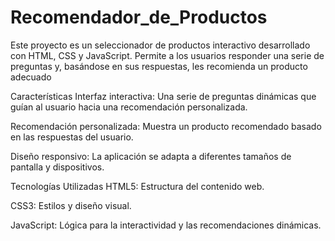 # Recomendador_de_Productos
Este proyecto es un seleccionador de productos interactivo desarrollado con HTML, CSS y JavaScript. Permite a los usuarios responder una serie de preguntas y, basándose en sus respuestas, les recomienda un producto adecuado

Características
Interfaz interactiva: Una serie de preguntas dinámicas que guían al usuario hacia una recomendación personalizada.

Recomendación personalizada: Muestra un producto recomendado basado en las respuestas del usuario.

Diseño responsivo: La aplicación se adapta a diferentes tamaños de pantalla y dispositivos.

Tecnologías Utilizadas
HTML5: Estructura del contenido web.

CSS3: Estilos y diseño visual.

JavaScript: Lógica para la interactividad y las recomendaciones dinámicas.
